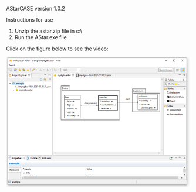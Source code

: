 AStarCASE
version 1.0.2

Instructions for use

1. Unzip the astar.zip file in c:\
2. Run the AStar.exe file

Click on the figure below to see the video:

<a href="https://youtu.be/_fF1wf52rM4" target="blank"><img src="example.png" width="521" height="355"></a>


